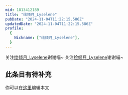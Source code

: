 ```yaml
---
mid: 1813412189
title: "绘倾月_Lyselene"
pubDate: "2024-11-04T11:22:15.586Z"
updatedDate: "2024-11-04T11:22:15.586Z"
profile:
  {
    Nickname: ["绘倾月_Lyselene"],
  }
---
```


关注[绘倾月_Lyselene](https://space.bilibili.com/1813412189)谢谢喵~ 关注[绘倾月_Lyselene](https://space.bilibili.com/1813412189)谢谢喵~

## 此条目有待补充
你可以在[这里](https://github.com/Yuhanawa/VTuber.ICU-Content/edit/master/v/绘倾月_Lyselene/index.md)编辑本文
